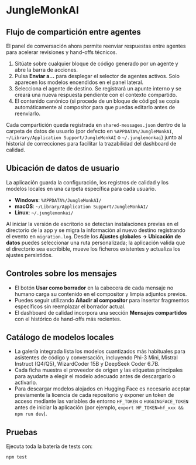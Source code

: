 # JungleMonkAI

## Flujo de compartición entre agentes

El panel de conversación ahora permite reenviar respuestas entre agentes para acelerar revisiones y hand-offs técnicos.

1. Sitúate sobre cualquier bloque de código generado por un agente y abre la barra de acciones.
2. Pulsa **Enviar a…** para desplegar el selector de agentes activos. Solo aparecen los modelos encendidos en el panel lateral.
3. Selecciona el agente de destino. Se registrará un apunte interno y se creará una nueva respuesta pendiente con el contexto compartido.
4. El contenido canónico (si procede de un bloque de código) se copia automáticamente al compositor para que puedas editarlo antes de reenviarlo.

Cada compartición queda registrada en `shared-messages.json` dentro de la carpeta de datos de usuario (por defecto en `%APPDATA%/JungleMonkAI`, `~/Library/Application Support/JungleMonkAI` o `~/.junglemonkai`) junto al historial de correcciones para facilitar la trazabilidad del dashboard de calidad.

## Ubicación de datos de usuario

La aplicación guarda la configuración, los registros de calidad y los modelos locales en una carpeta específica para cada usuario.

- **Windows**: `%APPDATA%/JungleMonkAI/`
- **macOS**: `~/Library/Application Support/JungleMonkAI/`
- **Linux**: `~/.junglemonkai/`

Al iniciar la versión de escritorio se detectan instalaciones previas en el directorio de la app y se migra la información al nuevo destino registrando el evento en `migration.log`. Desde los **Ajustes globales → Ubicación de datos** puedes seleccionar una ruta personalizada; la aplicación valida que el directorio sea escribible, mueve los ficheros existentes y actualiza los ajustes persistidos.

## Controles sobre los mensajes

- El botón **Usar como borrador** en la cabecera de cada mensaje no humano carga su contenido en el compositor y limpia adjuntos previos.
- Puedes seguir utilizando **Añadir al compositor** para insertar fragmentos específicos sin reemplazar el borrador actual.
- El dashboard de calidad incorpora una sección **Mensajes compartidos** con el histórico de hand-offs más recientes.

## Catálogo de modelos locales

- La galería integrada lista los modelos cuantizados más habituales para asistentes de código y conversación, incluyendo Phi-3 Mini, Mistral Instruct (Q4/Q5), WizardCoder 15B y DeepSeek Coder 6.7B.
- Cada ficha muestra el proveedor de origen y las etiquetas principales para ayudarte a elegir el modelo adecuado antes de descargarlo o activarlo.
- Para descargar modelos alojados en Hugging Face es necesario aceptar previamente la licencia de cada repositorio y exponer un token de acceso mediante las variables de entorno `HF_TOKEN` o `HUGGINGFACE_TOKEN` antes de iniciar la aplicación (por ejemplo, `export HF_TOKEN=hf_xxx && npm run dev`).

## Pruebas

Ejecuta toda la batería de tests con:

```bash
npm test
```
